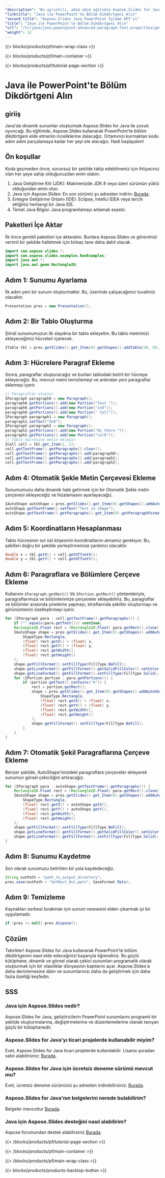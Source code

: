 ```yaml
---
"description": "Bu ayrıntılı, adım adım eğitimle Aspose.Slides for Java kullanarak PowerPoint'te bölüm dikdörtgeninin nasıl elde edileceğini öğrenin. Java geliştiricileri için mükemmel."
"linktitle": "Java ile PowerPoint'te Bölüm Dikdörtgeni Alın"
"second_title": "Aspose.Slides Java PowerPoint İşleme API'si"
"title": "Java ile PowerPoint'te Bölüm Dikdörtgeni Alın"
"url": "/tr/java/java-powerpoint-advanced-paragraph-font-properties/get-portion-rectangle-powerpoint-java/"
"weight": 12
---
```


{{< blocks/products/pf/main-wrap-class >}}

{{< blocks/products/pf/main-container >}}

{{< blocks/products/pf/tutorial-page-section >}}

# Java ile PowerPoint'te Bölüm Dikdörtgeni Alın

## giriiş
Java'da dinamik sunumlar oluşturmak Aspose.Slides for Java ile çocuk oyuncağı. Bu eğitimde, Aspose.Slides kullanarak PowerPoint'te bölüm dikdörtgeni elde etmenin inceliklerine dalacağız. Ortamınızı kurmaktan kodu adım adım parçalamaya kadar her şeyi ele alacağız. Hadi başlayalım!
## Ön koşullar
Koda geçmeden önce, sorunsuz bir şekilde takip edebilmeniz için ihtiyacınız olan her şeye sahip olduğunuzdan emin olalım:
1. Java Geliştirme Kiti (JDK): Makinenizde JDK 8 veya üzeri sürümün yüklü olduğundan emin olun.
2. Java için Aspose.Slides: En son sürümü şu adresten indirin: [Burada](https://releases.aspose.com/slides/java/).
3. Entegre Geliştirme Ortamı (IDE): Eclipse, IntelliJ IDEA veya tercih ettiğiniz herhangi bir Java IDE.
4. Temel Java Bilgisi: Java programlamayı anlamak esastır.
## Paketleri İçe Aktar
İlk önce gerekli paketleri içe aktaralım. Bunlara Aspose.Slides ve görevimizi verimli bir şekilde halletmek için birkaç tane daha dahil olacak.
```java
import com.aspose.slides.*;
import com.aspose.slides.examples.RunExamples;
import java.awt.*;
import java.awt.geom.Rectangle2D;
```
## Adım 1: Sunumu Ayarlama
İlk adım yeni bir sunum oluşturmaktır. Bu, üzerinde çalışacağımız tuvalimiz olacaktır.
```java
Presentation pres = new Presentation();
```
## Adım 2: Bir Tablo Oluşturma
Şimdi sunumumuzun ilk slaydına bir tablo ekleyelim. Bu tablo metnimizi ekleyeceğimiz hücreleri içerecek.
```java
ITable tbl = pres.getSlides().get_Item(0).getShapes().addTable(50, 50, new double[]{50, 70}, new double[]{50, 50, 50});
```
## Adım 3: Hücrelere Paragraf Ekleme
Sonra, paragraflar oluşturacağız ve bunları tablodaki belirli bir hücreye ekleyeceğiz. Bu, mevcut metni temizlemeyi ve ardından yeni paragraflar eklemeyi içerir.
```java
// Paragraflar oluştur
IParagraph paragraph0 = new Paragraph();
paragraph0.getPortions().add(new Portion("Text "));
paragraph0.getPortions().add(new Portion("in0"));
paragraph0.getPortions().add(new Portion(" Cell"));
IParagraph paragraph1 = new Paragraph();
paragraph1.setText("On0");
IParagraph paragraph2 = new Paragraph();
paragraph2.getPortions().add(new Portion("Hi there "));
paragraph2.getPortions().add(new Portion("col0"));
// Tablo hücresine metin ekleyin
ICell cell = tbl.get_Item(1, 1);
cell.getTextFrame().getParagraphs().clear();
cell.getTextFrame().getParagraphs().add(paragraph0);
cell.getTextFrame().getParagraphs().add(paragraph1);
cell.getTextFrame().getParagraphs().add(paragraph2);
```
## Adım 4: Otomatik Şekle Metin Çerçevesi Ekleme
Sunumumuzu daha dinamik hale getirmek için bir Otomatik Şekle metin çerçevesi ekleyeceğiz ve hizalamasını ayarlayacağız.
```java
IAutoShape autoShape = pres.getSlides().get_Item(0).getShapes().addAutoShape(ShapeType.Rectangle, 400, 100, 60, 120);
autoShape.getTextFrame().setText("Text in shape");
autoShape.getTextFrame().getParagraphs().get_Item(0).getParagraphFormat().setAlignment(TextAlignment.Left);
```
## Adım 5: Koordinatların Hesaplanması
Tablo hücresinin sol üst köşesinin koordinatlarını almamız gerekiyor. Bu, şekilleri doğru bir şekilde yerleştirmemize yardımcı olacaktır.
```java
double x = tbl.getX() + cell.getOffsetX();
double y = tbl.getY() + cell.getOffsetY();
```
## Adım 6: Paragraflara ve Bölümlere Çerçeve Ekleme
Kullanımı `IParagraph.getRect()` Ve `IPortion.getRect()` yöntemleriyle, paragraflarımıza ve bölümlerimize çerçeveler ekleyebiliriz. Bu, paragraflar ve bölümler arasında yineleme yapmayı, etraflarında şekiller oluşturmayı ve görünümlerini özelleştirmeyi içerir.
```java
for (IParagraph para : cell.getTextFrame().getParagraphs()) {
    if ("".equals(para.getText())) continue;
    Rectangle2D.Float rect = (Rectangle2D.Float) para.getRect().clone();
    IAutoShape shape = pres.getSlides().get_Item(0).getShapes().addAutoShape(
        ShapeType.Rectangle,
        (float) rect.getX() + (float) x,
        (float) rect.getY() + (float) y,
        (float) rect.getWidth(),
        (float) rect.getHeight()
    );
    shape.getFillFormat().setFillType(FillType.NoFill);
    shape.getLineFormat().getFillFormat().getSolidFillColor().setColor(Color.YELLOW);
    shape.getLineFormat().getFillFormat().setFillType(FillType.Solid);
    for (IPortion portion : para.getPortions()) {
        if (portion.getText().contains("0")) {
            rect = portion.getRect();
            shape = pres.getSlides().get_Item(0).getShapes().addAutoShape(
                ShapeType.Rectangle,
                (float) rect.getX() + (float) x,
                (float) rect.getY() + (float) y,
                (float) rect.getWidth(),
                (float) rect.getHeight()
            );
            shape.getFillFormat().setFillType(FillType.NoFill);
        }
    }
}
```
## Adım 7: Otomatik Şekil Paragraflarına Çerçeve Ekleme
Benzer şekilde, AutoShape'imizdeki paragraflara çerçeveler ekleyerek sunumun görsel çekiciliğini artıracağız.
```java
for (IParagraph para : autoShape.getTextFrame().getParagraphs()) {
    Rectangle2D.Float rect = (Rectangle2D.Float) para.getRect().clone();
    IAutoShape shape = pres.getSlides().get_Item(0).getShapes().addAutoShape(
        ShapeType.Rectangle,
        (float) rect.getX() + autoShape.getX(),
        (float) rect.getY() + autoShape.getY(),
        (float) rect.getWidth(),
        (float) rect.getHeight()
    );
    shape.getFillFormat().setFillType(FillType.NoFill);
    shape.getLineFormat().getFillFormat().getSolidFillColor().setColor(Color.YELLOW);
    shape.getLineFormat().getFillFormat().setFillType(FillType.Solid);
}
```
## Adım 8: Sunumu Kaydetme
Son olarak sunumuzu belirtilen bir yola kaydedeceğiz.
```java
String outPath = "path_to_output_directory";
pres.save(outPath + "GetRect_Out.pptx", SaveFormat.Pptx);
```
## Adım 9: Temizleme
Kaynakları serbest bırakmak için sunum nesnesini elden çıkarmak iyi bir uygulamadır.
```java
if (pres != null) pres.dispose();
```
## Çözüm
Tebrikler! Aspose.Slides for Java kullanarak PowerPoint'te bölüm dikdörtgenini nasıl elde edeceğinizi başarıyla öğrendiniz. Bu güçlü kütüphane, dinamik ve görsel olarak çekici sunumları programatik olarak oluşturmak için bir olasılıklar dünyasının kapılarını açar. Aspose.Slides'a daha derinlemesine dalın ve sunumlarınızı daha da geliştirmek için daha fazla özelliği keşfedin.
## SSS
### Java için Aspose.Slides nedir?
Aspose.Slides for Java, geliştiricilerin PowerPoint sunumlarını programlı bir şekilde oluşturmalarına, değiştirmelerine ve düzenlemelerine olanak tanıyan güçlü bir kütüphanedir.
### Aspose.Slides for Java'yı ticari projelerde kullanabilir miyim?
Evet, Aspose.Slides for Java ticari projelerde kullanılabilir. Lisansı şuradan satın alabilirsiniz: [Burada](https://purchase.aspose.com/buy).
### Aspose.Slides for Java için ücretsiz deneme sürümü mevcut mu?
Evet, ücretsiz deneme sürümünü şu adresten indirebilirsiniz: [Burada](https://releases.aspose.com/).
### Aspose.Slides for Java'nın belgelerini nerede bulabilirim?
Belgeler mevcuttur [Burada](https://reference.aspose.com/slides/java/).
### Java için Aspose.Slides desteğini nasıl alabilirim?
Aspose forumundan destek alabilirsiniz [Burada](https://forum.aspose.com/c/slides/11).

{{< /blocks/products/pf/tutorial-page-section >}}

{{< /blocks/products/pf/main-container >}}

{{< /blocks/products/pf/main-wrap-class >}}

{{< blocks/products/products-backtop-button >}}